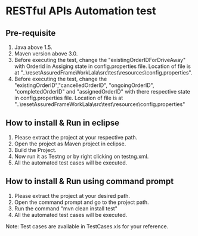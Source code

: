 # RESTful APIs Automation test
## Pre-requisite
1. Java above 1.5.
1. Maven version above 3.0.
1. Before executing the test, change the "existingOrderIDForDriveAway" with Orderid in Assiging state in config.properties file. Location of file is at "..\resetAssuredFrameWorkLala\src\test\resources\config.properties".
1.  Before executing the test, change the "existingOrderID","cancelledOrderID", "ongoingOrderID", "completedOrderID" and "assignedOrderID"  with there respective state in config.properties file. Location of file is at "..\resetAssuredFrameWorkLala\src\test\resources\config.properties"

## How to install & Run in eclipse 
1. Please extract the project at your respective path.
1. Open the project as Maven project in eclipse.
1. Build the Project.
1. Now run it as Testng or by right clicking on testng.xml.
1. All the automated test cases will be executed.

## How to install & Run using command prompt
1. Please extract the project at your desired path.
1. Open the command prompt and go to the project path.
1. Run the command "mvn clean install test"
1. All the automated test cases will be executed.

Note: Test cases are available in TestCases.xls for your reference.
